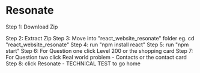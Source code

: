 # Resonate

Step 1: Download Zip

Step 2: Extract Zip
Step 3: Move into "react_website_resonate" folder
        eg. cd "react_website_resonate"
Step 4: run "npm install react"
Step 5: run "npm start"
Step 6: For Question one click Level 200 or the shopping card
Step 7: For Question two click Real world problem - Contacts or the contact card
Step 8: click Resonate - TECHNICAL TEST to go home
